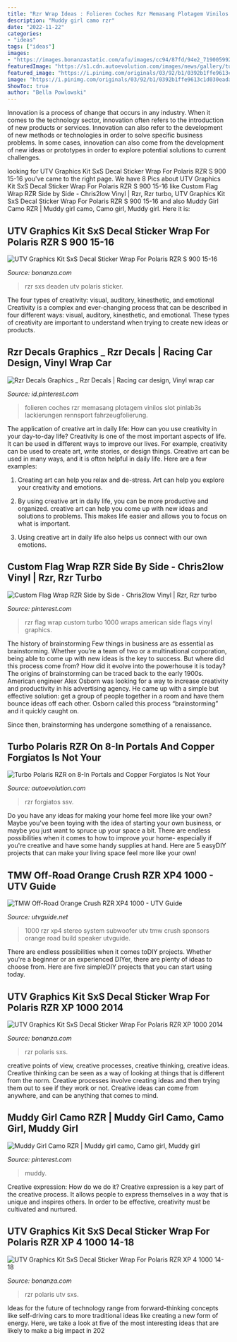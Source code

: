 ```yaml
---
title: "Rzr Wrap Ideas : Folieren Coches Rzr Memasang Plotagem Vinilos Slot Pinlab3s Lackierungen Rennsport Fahrzeugfolierung"
description: "Muddy girl camo rzr"
date: "2022-11-22"
categories:
- "ideas"
tags: ["ideas"]
images:
- "https://images.bonanzastatic.com/afu/images/cc94/87fd/94e2_7190059929/s-l1600.jpg"
featuredImage: "https://s1.cdn.autoevolution.com/images/news/gallery/turbo-polaris-rzr-on-8-in-portals-and-copper-forgiatos-is-not-your-average-sxs_2.jpg"
featured_image: "https://i.pinimg.com/originals/03/92/b1/0392b1ffe9613c1d030eadaca311b02f.jpg"
image: "https://i.pinimg.com/originals/03/92/b1/0392b1ffe9613c1d030eadaca311b02f.jpg"
ShowToc: true
author: "Bella Powlowski"
---
```



Innovation is a process of change that occurs in any industry. When it comes to the technology sector, innovation often refers to the introduction of new products or services. Innovation can also refer to the development of new methods or technologies in order to solve specific business problems. In some cases, innovation can also come from the development of new ideas or prototypes in order to explore potential solutions to current challenges.

	

		
looking for UTV Graphics Kit SxS Decal Sticker Wrap For Polaris RZR S 900 15-16 you've came to the right page. We have 8 Pics about UTV Graphics Kit SxS Decal Sticker Wrap For Polaris RZR S 900 15-16 like Custom Flag Wrap RZR Side by Side - Chris2low Vinyl | Rzr, Rzr turbo, UTV Graphics Kit SxS Decal Sticker Wrap For Polaris RZR S 900 15-16 and also Muddy Girl Camo RZR | Muddy girl camo, Camo girl, Muddy girl. Here it is:
		
    
## UTV Graphics Kit SxS Decal Sticker Wrap For Polaris RZR S 900 15-16

<img loading=lazy src="https://images.bonanzastatic.com/afu/images/a76f/cafa/e34a_7083805701/s-l1600.jpg" onerror="this.onerror=null;this.src='https://tse2.mm.bing.net/th?id=OIP.gNZyuxR-sblti_WS8bSpqQHaE4&amp;pid=15.1';" alt="UTV Graphics Kit SxS Decal Sticker Wrap For Polaris RZR S 900 15-16">

_Source: bonanza.com_

>rzr sxs deaden utv polaris sticker. 

	

The four types of creativity: visual, auditory, kinesthetic, and emotional
Creativity is a complex and ever-changing process that can be described in four different ways: visual, auditory, kinesthetic, and emotional. These types of creativity are important to understand when trying to create new ideas or products.

    
## Rzr Decals Graphics _ Rzr Decals | Racing Car Design, Vinyl Wrap Car

<img loading=lazy src="https://i.pinimg.com/736x/fa/80/8e/fa808e052f1c2fe9ac486e0809547ba3.jpg" onerror="this.onerror=null;this.src='https://tse2.mm.bing.net/th?id=OIP.8V7qZ59j601-H9SPsii2swAAAA&amp;pid=15.1';" alt="Rzr Decals Graphics _ Rzr Decals | Racing car design, Vinyl wrap car">

_Source: id.pinterest.com_

>folieren coches rzr memasang plotagem vinilos slot pinlab3s lackierungen rennsport fahrzeugfolierung. 

	

The application of creative art in daily life: How can you use creativity in your day-to-day life?
Creativity is one of the most important aspects of life. It can be used in different ways to improve our lives. For example, creativity can be used to create art, write stories, or design things. Creative art can be used in many ways, and it is often helpful in daily life. Here are a few examples: 
1) Creating art can help you relax and de-stress. Art can help you explore your creativity and emotions.

2) By using creative art in daily life, you can be more productive and organized. creative art can help you come up with new ideas and solutions to problems. This makes life easier and allows you to focus on what is important.

3) Using creative art in daily life also helps us connect with our own emotions.

    
## Custom Flag Wrap RZR Side By Side - Chris2low Vinyl | Rzr, Rzr Turbo

<img loading=lazy src="https://i.pinimg.com/originals/03/92/b1/0392b1ffe9613c1d030eadaca311b02f.jpg" onerror="this.onerror=null;this.src='https://tse2.mm.bing.net/th?id=OIP.GcbimYISjCvlnraxxcTTOgHaHa&amp;pid=15.1';" alt="Custom Flag Wrap RZR Side by Side - Chris2low Vinyl | Rzr, Rzr turbo">

_Source: pinterest.com_

>rzr flag wrap custom turbo 1000 wraps american side flags vinyl graphics. 

	

The history of brainstorming
Few things in business are as essential as brainstorming. Whether you’re a team of two or a multinational corporation, being able to come up with new ideas is the key to success. But where did this process come from? How did it evolve into the powerhouse it is today?
The origins of brainstorming can be traced back to the early 1900s. American engineer Alex Osborn was looking for a way to increase creativity and productivity in his advertising agency. He came up with a simple but effective solution: get a group of people together in a room and have them bounce ideas off each other. Osborn called this process “brainstorming” and it quickly caught on.

Since then, brainstorming has undergone something of a renaissance.

    
## Turbo Polaris RZR On 8-In Portals And Copper Forgiatos Is Not Your

<img loading=lazy src="https://s1.cdn.autoevolution.com/images/news/gallery/turbo-polaris-rzr-on-8-in-portals-and-copper-forgiatos-is-not-your-average-sxs_2.jpg" onerror="this.onerror=null;this.src='https://tse1.mm.bing.net/th?id=OIP.Ld8I0XKsski0-VQXjsG42QHaJQ&amp;pid=15.1';" alt="Turbo Polaris RZR on 8-In Portals and Copper Forgiatos Is Not Your">

_Source: autoevolution.com_

>rzr forgiatos ssv. 

	

Do you have any ideas for making your home feel more like your own? Maybe you've been toying with the idea of starting your own business, or maybe you just want to spruce up your space a bit. There are endless possibilities when it comes to how to improve your home- especially if you're creative and have some handy supplies at hand. Here are 5 easyDIY projects that can make your living space feel more like your own!

    
## TMW Off-Road Orange Crush RZR XP4 1000 - UTV Guide

<img loading=lazy src="http://utvguide.net/images/SSV-Works-XP4-1000-SubWoofer-2.jpg" onerror="this.onerror=null;this.src='https://tse3.mm.bing.net/th?id=OIP.VXkkkbkm2RaFrM2jU8hXXAHaFj&amp;pid=15.1';" alt="TMW Off-Road Orange Crush RZR XP4 1000 - UTV Guide">

_Source: utvguide.net_

>1000 rzr xp4 stereo system subwoofer utv tmw crush sponsors orange road build speaker utvguide. 

	

There are endless possibilities when it comes toDIY projects. Whether you're a beginner or an experienced DIYer, there are plenty of ideas to choose from. Here are five simpleDIY projects that you can start using today.

    
## UTV Graphics Kit SxS Decal Sticker Wrap For Polaris RZR XP 1000 2014

<img loading=lazy src="https://images.bonanzastatic.com/afu/images/cc94/87fd/94e2_7190059929/s-l1600.jpg" onerror="this.onerror=null;this.src='https://tse2.mm.bing.net/th?id=OIP.sdkrgH_XyGvZYyAubPqHCgHaE4&amp;pid=15.1';" alt="UTV Graphics Kit SxS Decal Sticker Wrap For Polaris RZR XP 1000 2014">

_Source: bonanza.com_

>rzr polaris sxs. 

	

creative points of view, creative processes, creative thinking, creative ideas.
Creative thinking can be seen as a way of looking at things that is different from the norm. Creative processes involve creating ideas and then trying them out to see if they work or not. Creative ideas can come from anywhere, and can be anything that comes to mind.

    
## Muddy Girl Camo RZR | Muddy Girl Camo, Camo Girl, Muddy Girl

<img loading=lazy src="https://i.pinimg.com/originals/2d/26/9f/2d269f50b729fb2625d8294fa2bdc2cf.jpg" onerror="this.onerror=null;this.src='https://tse2.mm.bing.net/th?id=OIP.vli_Khi99p9gchh8Aoql3AHaFj&amp;pid=15.1';" alt="Muddy Girl Camo RZR | Muddy girl camo, Camo girl, Muddy girl">

_Source: pinterest.com_

>muddy. 

	

Creative expression: How do we do it?
Creative expression is a key part of the creative process. It allows people to express themselves in a way that is unique and inspires others. In order to be effective, creativity must be cultivated and nurtured.

    
## UTV Graphics Kit SxS Decal Sticker Wrap For Polaris RZR XP 4 1000 14-18

<img loading=lazy src="https://images.bonanzastatic.com/afu/images/22e5/8375/3cdc_6977448763/s-l1600.jpg" onerror="this.onerror=null;this.src='https://tse4.mm.bing.net/th?id=OIP.8Kef8ghLM5QBzJ9jUQFwZwHaE4&amp;pid=15.1';" alt="UTV Graphics Kit SxS Decal Sticker Wrap For Polaris RZR XP 4 1000 14-18">

_Source: bonanza.com_

>rzr polaris utv sxs. 

	

Ideas for the future of technology range from forward-thinking concepts like self-driving cars to more traditional ideas like creating a new form of energy. Here, we take a look at five of the most interesting ideas that are likely to make a big impact in 202
